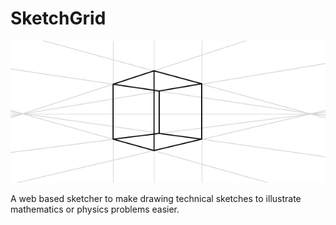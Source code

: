SketchGrid
==========
![](banner.png)

A web based sketcher to make drawing technical sketches to illustrate
mathematics or physics problems easier.
